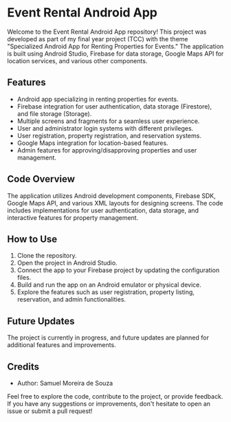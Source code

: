 # Event Rental Android App

Welcome to the Event Rental Android App repository! This project was developed as part of my final year project (TCC) with the theme "Specialized Android App for Renting Properties for Events." The application is built using Android Studio, Firebase for data storage, Google Maps API for location services, and various other components.

## Features
- Android app specializing in renting properties for events.
- Firebase integration for user authentication, data storage (Firestore), and file storage (Storage).
- Multiple screens and fragments for a seamless user experience.
- User and administrator login systems with different privileges.
- User registration, property registration, and reservation systems.
- Google Maps integration for location-based features.
- Admin features for approving/disapproving properties and user management.

## Code Overview
The application utilizes Android development components, Firebase SDK, Google Maps API, and various XML layouts for designing screens. The code includes implementations for user authentication, data storage, and interactive features for property management.

## How to Use
1. Clone the repository.
2. Open the project in Android Studio.
3. Connect the app to your Firebase project by updating the configuration files.
4. Build and run the app on an Android emulator or physical device.
5. Explore the features such as user registration, property listing, reservation, and admin functionalities.

## Future Updates
The project is currently in progress, and future updates are planned for additional features and improvements.

## Credits
- Author: Samuel Moreira de Souza

Feel free to explore the code, contribute to the project, or provide feedback. If you have any suggestions or improvements, don't hesitate to open an issue or submit a pull request!
